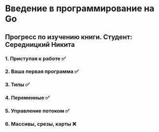# Введение в программирование на Go
## Прогресс по изучению книги. Студент: Середницкий Никита
### 1. Приступая к работе ✅
### 2. Ваша первая программа ✅
### 3. Типы ✅
### 4. Переменные ✅
### 5. Управление потоком ✅
### 6. Массивы, срезы, карты ❌